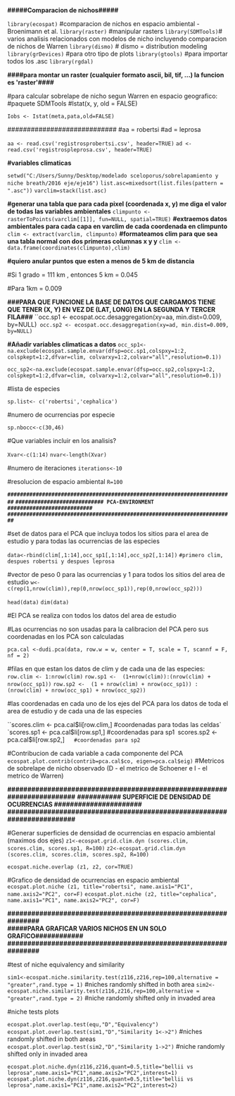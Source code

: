 **#####Comparacion de nichos#####**

`library(ecospat)` #comparacion de nichos en espacio ambiental - Broenimann et al. 
`library(raster)`  #manipular rasters
`library(SDMTools)`# varios analisis relacionados con modelos de nicho incluyendo comparacion de nichos de Warren 
`library(dismo)` # dismo = distribution modeling
`library(grDevices)` #para otro tipo de plots
`library(gtools)` #para importar todos los .asc
`library(rgdal)`

**####para montar un raster (cualquier formato ascii, bil, tif, ...) la funcion es 'raster'####**


#para calcular sobrelape de nicho segun Warren en espacio geografico:
#paquete SDMTools
#Istat(x, y, old = FALSE)

`Iobs <- Istat(meta,pata,old=FALSE)` 

############################
#aa = robertsi
#ad = leprosa

`aa <- read.csv('registrosprobertsi.csv', header=TRUE)`
`ad <- read.csv('registrospleprosa.csv', header=TRUE)`

**#variables climaticas**

`setwd("C:/Users/Sunny/Desktop/modelado sceloporus/sobrelapamiento y niche breath/2016 eje/eje16")`
`list.asc=mixedsort(list.files(pattern = ".asc"))`
`varclim=stack(list.asc)`

**#generar una tabla que para cada pixel (coordenada x, y) me diga el valor de todas las variables ambientales**
`climpunto <- rasterToPoints(varclim[[1]], fun=NULL, spatial=TRUE)`
**#extraemos datos ambientales para cada capa en varclim de cada coordenada en climpunto**
`clim <- extract(varclim, climpunto)`
**#formateamos clim para que sea una tabla normal con dos primeras columnas x y y**
`clim <- data.frame(coordinates(climpunto),clim)`

**#quiero anular puntos que esten a menos de 5 km de distancia**

#Si 1 grado = 111 km , entonces 5 km = 0.045

#Para 1km = 0.009

**###PARA QUE FUNCIONE LA BASE DE DATOS QUE CARGAMOS TIENE QUE TENER (X, Y) EN VEZ DE (LAT, LONG) EN LA SEGUNDA Y TERCER FILA###**
``occ.sp1 <- ecospat.occ.desaggregation(xy=aa, min.dist=0.009, by=NULL)`
occ.sp2 <- ecospat.occ.desaggregation(xy=ad, min.dist=0.009, by=NULL)` 

**#Añadir variables climaticas a datos**
`occ_sp1<-na.exclude(ecospat.sample.envar(dfsp=occ.sp1,colspxy=1:2, colspkept=1:2,dfvar=clim, colvarxy=1:2,colvar="all",resolution=0.1))`

`occ_sp2<-na.exclude(ecospat.sample.envar(dfsp=occ.sp2,colspxy=1:2, colspkept=1:2,dfvar=clim, colvarxy=1:2,colvar="all",resolution=0.1))`

#lista de especies

`sp.list<- c('robertsi','cephalica')`

#numero de ocurrencias por especie

`sp.nbocc<-c(30,46)`

#Que variables incluir en los analisis?

`Xvar<-c(1:14)`
`nvar<-length(Xvar)`

#numero de iteraciones
`iterations<-10`

#resolucion de espacio ambiental
`R=100`

**`########################################################################`**
**`############################ PCA-ENVIRONMENT ###########################`**
**`########################################################################`**

#set de datos para el PCA que incluya todos los sitios para el area de estudio y para todas las ocurrencias de las especies

`data<-rbind(clim[,1:14],occ_sp1[,1:14],occ_sp2[,1:14])`
`#primero clim, despues robertsi y despues leprosa`

#vector de peso 0 para las ocurrencias y 1 para todos los sitios del area de estudio
`w<-c(rep(1,nrow(clim)),rep(0,nrow(occ_sp1)),rep(0,nrow(occ_sp2)))`

`head(data)`
`dim(data)`

#El PCA se realiza con todos los datos del area de estudio

#Las ocurrencias no son usadas para la calibracion del PCA pero sus coordenadas en los PCA son calculadas

`pca.cal <-dudi.pca(data, row.w = w, center = T, scale = T, scannf = F, nf = 2)`

#filas en que estan los datos de clim y de cada una de las especies:
`row.clim <- 1:nrow(clim)`
`row.sp1 <-  (1+nrow(clim)):(nrow(clim) + nrow(occ_sp1))`
`row.sp2 <-  (1 + nrow(clim) + nrow(occ_sp1)) : (nrow(clim) + nrow(occ_sp1) + nrow(occ_sp2))`

#las coordenadas en cada uno de los ejes del PCA para los datos de toda el area de estudio y de cada una de las especies

  ``scores.clim <- pca.cal$li[row.clim,] #coordenadas para todas las celdas`
  `scores.sp1  <- pca.cal$li[row.sp1,]   #coordenadas para sp1`
  `scores.sp2  <- pca.cal$li[row.sp2,]`   #coordenadas para sp2`

#Contribucion de cada variable a cada componente del PCA
`ecospat.plot.contrib(contrib=pca.cal$co, eigen=pca.cal$eig)`
#Metricos de sobrelape de nicho observado (D - el metrico de Schoener e I - el metrico de Warren)



**########################################################################**
**########### SUPERFICIE DE DENSIDAD DE OCURRENCIAS ######################**
**########################################################################**

#Generar superficies de densidad de ocurrencias en espacio ambiental (maximos dos ejes)
`z1<-ecospat.grid.clim.dyn (scores.clim, scores.clim, scores.sp1, R=100)`
`z2<-ecospat.grid.clim.dyn (scores.clim, scores.clim, scores.sp2, R=100)`

`ecospat.niche.overlap (z1, z2, cor=TRUE)`

#Grafico de densidad de ocurrencias en espacio ambiental
`ecospat.plot.niche (z1, title="robertsi", name.axis1="PC1", name.axis2="PC2", cor=F)`
`ecospat.plot.niche (z2, title="cephalica", name.axis1="PC1", name.axis2="PC2", cor=F)`

**###############################################################  
#####PARA GRAFICAR VARIOS NICHOS EN UN SOLO GRAFICO############**
**###############################################################**

#test of niche equivalency and similarity

`sim1<-ecospat.niche.similarity.test(z116,z216,rep=100,alternative = "greater",rand.type = 1)` #niches randomly shifted in both area
`sim2<-ecospat.niche.similarity.test(z116,z216,rep=100,alternative = "greater",rand.type = 2)` #niche randomly shifted only in invaded area



#niche tests plots

`ecospat.plot.overlap.test(equ,"D","Equivalency")`
`ecospat.plot.overlap.test(sim1,"D","Similarity 1<->2")` #niches randomly shifted in both areas
`ecospat.plot.overlap.test(sim2,"D","Similarity 1->2")` #niche randomly shifted only in invaded area

`ecospat.plot.niche.dyn(z116,z216,quant=0.5,title="bellii vs leprosa",name.axis1="PC1",name.axis2="PC2",interest=1)`
`ecospat.plot.niche.dyn(z116,z216,quant=0.5,title="bellii vs leprosa",name.axis1="PC1",name.axis2="PC2",interest=2)`